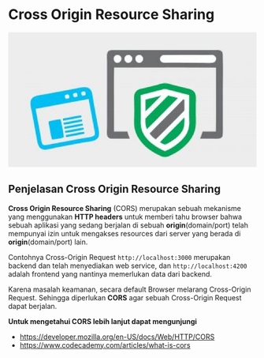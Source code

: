 # Cross Origin Resource Sharing

![](cross-origin-resource-sharing.jpg)

## Penjelasan Cross Origin Resource Sharing
**Cross Origin Resource Sharing** (CORS) merupakan sebuah mekanisme yang menggunakan **HTTP headers** untuk memberi tahu browser bahwa sebuah aplikasi yang sedang berjalan di sebuah **origin**(domain/port) telah mempunyai izin untuk mengakses resources dari server yang berada di **origin**(domain/port) lain.

Contohnya Cross-Origin Request `http://localhost:3000` merupakan backend dan telah menyediakan web service, dan `http://localhost:4200` adalah frontend yang nantinya memerlukan data dari backend.

Karena masalah keamanan, secara default Browser melarang Cross-Origin Request. Sehingga diperlukan **CORS** agar sebuah Cross-Origin Request dapat berjalan.

**Untuk mengetahui CORS lebih lanjut dapat mengunjungi**
- https://developer.mozilla.org/en-US/docs/Web/HTTP/CORS
- https://www.codecademy.com/articles/what-is-cors